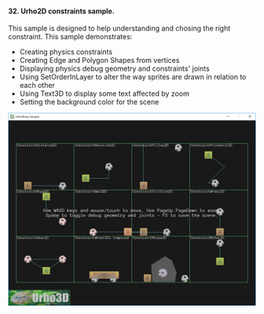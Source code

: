 #### 32. Urho2D constraints sample.

This sample is designed to help understanding and chosing the right constraint.
This sample demonstrates:
- Creating physics constraints
- Creating Edge and Polygon Shapes from vertices
- Displaying physics debug geometry and constraints' joints
- Using SetOrderInLayer to alter the way sprites are drawn in relation to each other
- Using Text3D to display some text affected by zoom
- Setting the background color for the scene

![Screenshot](Screenshot.png)